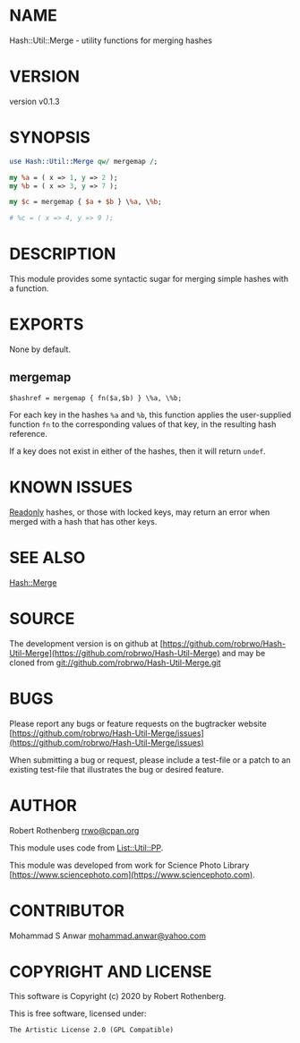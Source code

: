 # NAME

Hash::Util::Merge - utility functions for merging hashes

# VERSION

version v0.1.3

# SYNOPSIS

```perl
use Hash::Util::Merge qw/ mergemap /;

my %a = ( x => 1, y => 2 );
my %b = ( x => 3, y => 7 );

my $c = mergemap { $a + $b } \%a, \%b;

# %c = ( x => 4, y => 9 );
```

# DESCRIPTION

This module provides some syntactic sugar for merging simple
hashes with a function.

# EXPORTS

None by default.

## mergemap

```
$hashref = mergemap { fn($a,$b) } \%a, \%b;
```

For each key in the hashes `%a` and `%b`, this function applies the
user-supplied function `fn` to the corresponding values of that key,
in the resulting hash reference.

If a key does not exist in either of the hashes, then it will return
`undef`.

# KNOWN ISSUES

[Readonly](https://metacpan.org/pod/Readonly) hashes, or those with locked keys, may return an error
when merged with a hash that has other keys.

# SEE ALSO

[Hash::Merge](https://metacpan.org/pod/Hash::Merge)

# SOURCE

The development version is on github at [https://github.com/robrwo/Hash-Util-Merge](https://github.com/robrwo/Hash-Util-Merge)
and may be cloned from [git://github.com/robrwo/Hash-Util-Merge.git](git://github.com/robrwo/Hash-Util-Merge.git)

# BUGS

Please report any bugs or feature requests on the bugtracker website
[https://github.com/robrwo/Hash-Util-Merge/issues](https://github.com/robrwo/Hash-Util-Merge/issues)

When submitting a bug or request, please include a test-file or a
patch to an existing test-file that illustrates the bug or desired
feature.

# AUTHOR

Robert Rothenberg <rrwo@cpan.org>

This module uses code from [List::Util::PP](https://metacpan.org/pod/List::Util::PP).

This module was developed from work for Science Photo Library
[https://www.sciencephoto.com](https://www.sciencephoto.com).

# CONTRIBUTOR

Mohammad S Anwar <mohammad.anwar@yahoo.com>

# COPYRIGHT AND LICENSE

This software is Copyright (c) 2020 by Robert Rothenberg.

This is free software, licensed under:

```
The Artistic License 2.0 (GPL Compatible)
```
